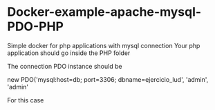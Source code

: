 # Docker-example-apache-mysql-PDO-PHP
Simple docker for php applications with mysql connection
Your php application should go inside the PHP folder

The connection PDO instance should be

new PDO('mysql:host=db; port=3306; dbname=ejercicio_lud', 'admin', 'admin'

For this case
